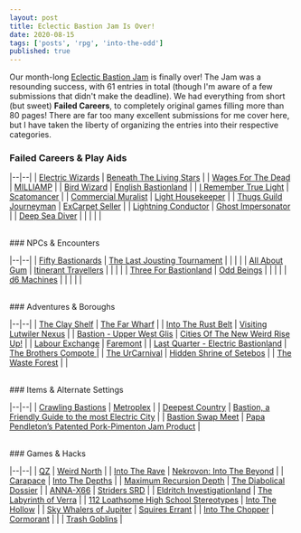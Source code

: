 ```yaml
---
layout: post
title: Eclectic Bastion Jam Is Over!
date: 2020-08-15
tags: ['posts', 'rpg', 'into-the-odd']
published: true
---
```


Our month-long [Eclectic Bastion Jam](https://itch.io/jam/eclectic-bastion-jam) is finally over! The Jam was a resounding success, with 61 entries in total (though I'm aware of a few submissions that didn't make the deadline). We had everything from short (but sweet) **Failed Careers**, to completely original games filling more than 80 pages! There are far too many excellent submissions for me cover here, but I have taken the liberty of organizing the entries into their respective categories.

### Failed Careers & Play Aids

|--|--|
| [Electric Wizards](https://awkwardturtle.itch.io/electric-wizards) | [Beneath The Living Stars](https://poetryalpastor.itch.io/beneath-the-living-stars) |
| [Wages For The Dead](https://radmad.itch.io/wages-for-the-dead) | [MILLIAMP](https://olobosk.itch.io/milliamp) |
| [Bird Wizard](https://cosmicorrery.itch.io/bird-wizard) | [English Bastionland](https://quietude.itch.io/english-bastionland) |
| [I Remember True Light](https://wiegraf.itch.io/iremembertruelight) | [Scatomancer](https://tyrannoeil.itch.io/scatomancien) |
| [Commercial Muralist](https://luislogic.itch.io/commercial-muralist) | [Light Housekeeper](https://maxkaemmerer.itch.io/light-housekeeper) |
| [Thugs Guild Journeyman](https://cosmicorrery.itch.io/thugs-guild-journeyman) | [ExCarpet Seller](https://cosmicorrery.itch.io/excarpet-seller) |
| [Lightning Conductor](https://cosmicorrery.itch.io/lightningconductor) | [Ghost Impersonator](https://jamiltron.itch.io/ghost-impersonator) |
| [Deep Sea Diver](https://cosmicorrery.itch.io/entrapped-diver) |  |  |  |  |

<br>
### NPCs & Encounters

|--|--|
| [Fifty Bastionards](https://roqueromero.itch.io/50bastionards) | [The Last Jousting Tournament](https://kingtaran.itch.io/thelastjoustingtornament) |  |  |  |
| [All About Gum](https://gmcactus.itch.io/allaboutgum) | [Itinerant Travellers](https://blackpowderchef.itch.io/itineranttravellers) |  |  |  |
| [Three For Bastionland](https://cosmicorrery.itch.io/threeforbastionland) | [Odd Beings](https://cosmicorrery.itch.io/oddbeings)  |  |  |  |
| [d6 Machines](https://technoskald.itch.io/d6machines) |  |  |  |  |

<br>
### Adventures & Boroughs

|--|--|
| [The Clay Shelf](https://yochaigal.itch.io/the-clay-shelf) | [The Far Wharf](https://scopsong.itch.io/the-far-wharf) |
| [Into The Rust Belt](https://bordercholly.itch.io/into-the-rust-belt) | [Visiting Lutwiler Nexus](https://neeth.itch.io/visiting-lutwiler-nexus-a-travel-guide-to-bastions-unexplored-sub-district) |
| [Bastion - Upper West Glis](https://3rddog.itch.io/bastion-upper-west-glis) | [Cities Of The New Weird Rise Up!](https://notrueindian.itch.io/cities-of-the-new-weird-rise-up) |
| [Labour Exchange](https://robotfrancis.itch.io/labour-exchange) | [Faremont](https://luis-logic.itch.io/faremont-borough) |
| [Last Quarter - Electric Bastionland](https://triceranuke.itch.io/last-quarter-electric-bastionland-borough) | [The Brothers Compote ](https://the-bearded-belgian.itch.io/the-brothers-compote) |
| [The UrCarnival](https://willzo.itch.io/the-urcarnival) | [Hidden Shrine of Setebos](https://vagabundork.itch.io/hidden-shrine-of-setebos) |
| [The Waste Forest](https://tchom.itch.io/the-waste-forest) |  |

<br>
### Items & Alternate Settings

|--|--|
| [Crawling Bastions](https://maxver.itch.io/crawling-bastions) | [Metroplex](https://reptilianesoterica.itch.io/metroplex) |
| [Deepest Country](https://svonrader.itch.io/deepest-country) | [Bastion, a Friendly Guide to the most Electric City](https://jbfh.itch.io/a-guide-to-bastion) |
| [Bastion Swap Meet](https://twocalf.itch.io/bastion-swap-meet) | [Papa Pendleton’s Patented Pork-Pimenton Jam Product](https://bordercholly.itch.io/papa-pendletons-patented-pork-pimenton-jam-product) |

<br>
### Games & Hacks

|--|--|
| [QZ](https://jasontocci.itch.io/qz) | [Weird North](https://classless-kobolds.itch.io/weird-north) |
| [Into The Rave](https://pitch-black-lair.itch.io/into-the-rave) | [Nekrovon: Into The Beyond](https://walterlicinio.itch.io/nekrovon) |
| [Carapace](https://torthevic.itch.io/carapace) | [Into The Depths](https://cosmicorrery.itch.io/into-the-depths) |
| [Maximum Recursion Depth](https://maxcan7.itch.io/maximum-recursion-depth-or-sometimes-the-only-way-to-win-is-to-stop-playing) | [The Diabolical Dossier](https://rmossie.itch.io/the-diabolical-dossier) |
| [ANNA-X66](https://scablandspress.itch.io/anna-x66) | [Striders SRD](https://gearoong.itch.io/striders-srd) |
| [Eldritch Investigationland](https://pellep.itch.io/eldritchinvestigationland) | [The Labyrinth of Verra](https://joaquin-ollo.itch.io/the-labyrinth-of-verra) |
| [112 Loathsome High School Stereotypes](https://jaspermeer.itch.io/loathsome) | [Into The Hollow](https://underwaterowlbear.itch.io/into-the-hollow) |
| [Sky Whalers of Jupiter](https://cosmicorrery.itch.io/sky-whalers-of-jupiter) | [Squires Errant](https://flyrefi.itch.io/squires-errant) |
| [Into The Chopper](https://unspeakable-games.itch.io/into-the-chopper) | [Cormorant](https://seanfsmith.itch.io/cormorant-rpg) |
|  | [Trash Goblins](https://rmossie.itch.io/trash-goblins) |
